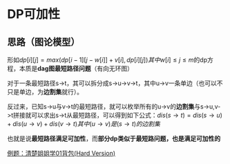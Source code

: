 # DP可加性

## 思路（图论模型）

形如$dp[i][j]=max(dp[i-1][j-w[i]]+v[i],dp[i][j])其中w[i]\leq j\leq m$的dp方程，本质是**dag图最短路径问题**（有向无环图）

对于一条最短路径s->t，其可以拆分成s->u->v->t，其中u->v一条单边（也可以不只是单边，为**边割集**就行）。

反过来，已知s->u与v->t的最短路径，就可以枚举所有的u->v的**边割集**与s->u,v->t拼接就可以求出s->t从最短路径，可以得到如下公式：$dis(s\rightarrow t)=dis(s\rightarrow u)+dis(u\rightarrow v)+dis(v\rightarrow t) 其中(u\rightarrow v)是(s\rightarrow t)的边割集$

也就是说**最短路径满足可加性**，而**部分dp类似于最短路问题，也是满足可加性的**

[例题：清楚姐姐学01背包(Hard Version)](https://ac.nowcoder.com/acm/contest/46812/D)